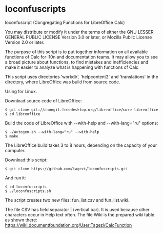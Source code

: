 # loconfuscripts
loconfuscript (Congregating Functions for LibreOffice Calc)

You may distribute or modify it under the terms of either the GNU LESSER GENERAL PUBLIC LICENSE Version 3.0 or later, or Mozilla Public License Version 2.0 or later.

The purpose of this script is to put together information on all available functions of Calc for l10n and documentation teams. It may allow you to see a broad picture about functions, to find mistakes and inefficiencies and make it easier to analyze what is happening with functions of Calc.

This script uses directories 'workdir', 'helpcontent2' and 'translations' in the directory, where LibreOffice was build from source code.

Using for Linux.

Download source code of LibreOffice:
```
$ git clone git://anongit.freedesktop.org/libreoffice/core libreoffice
$ cd libreoffice
```
Build the code of LibreOffice with --with-help and --with-lang="ru" options:
```
$ ./autogen.sh --with-lang="ru" --with-help
$ make
```
The LibreOffice build takes 3 to 8 hours, depending on the capacity of your computer. 

Download this script:
```
$ git clone https://github.com/tagezi/loconfuscripts.git
```
And run it:
```
$ cd loconfuscripts
$ ./loconfuscripts.sh
```
The script creates two new files: fun_list.csv and fun_list.wiki.

The file CSV has field separator | (vertical bar). It is used because other characters occur in Help text often.
The file Wiki is the prepared wiki table as shown there: https://wiki.documentfoundation.org/User:Tagezi/CalcFunction
